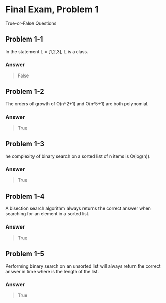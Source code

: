 # Final Exam, Problem 1

True-or-False Questions

## Problem 1-1

In the statement L = [1,2,3], L is a class.

### Answer

> False

## Problem 1-2

The orders of growth of O(n^2+1) and O(n^5+1) are both polynomial.

### Answer

> True

## Problem 1-3

he complexity of binary search on a sorted list of n items is O(log(n)).

### Answer

> True

## Problem 1-4

A bisection search algorithm always returns the correct answer when searching for an element in a sorted list.

### Answer

> True

## Problem 1-5

Performing binary search on an unsorted list will always return the correct answer in  time where  is the length of the list.

### Answer

> True
